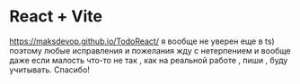 # React + Vite
https://maksdevop.github.io/TodoReact/
я вообще не уверен еще в ts) поэтому любые исправления и пожелания жду с нетерпением
и вообще даже если малость что-то не так , как на реальной работе , пиши , буду учитывать. 
Спасибо!
